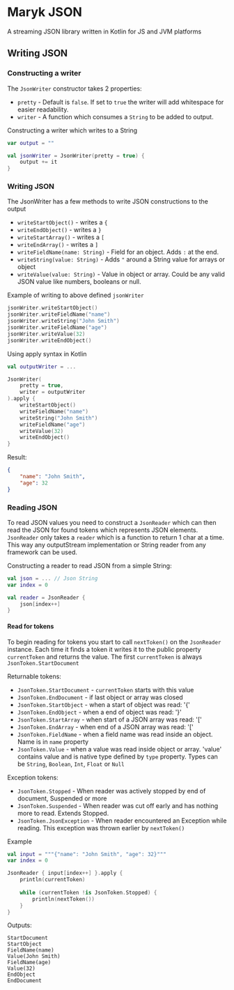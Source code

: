 # Maryk JSON

A streaming JSON library written in Kotlin for JS and JVM platforms

## Writing JSON

### Constructing a writer

The `JsonWriter` constructor takes 2 properties: 
- `pretty` - Default is `false`. If set to `true` the writer will add whitespace
  for easier readability.
- `writer` - A function which consumes a `String` to be added to output.

Constructing a writer which writes to a String
```kotlin
var output = ""

val jsonWriter = JsonWriter(pretty = true) {
    output += it
}
```

### Writing JSON

The JsonWriter has a few methods to write JSON constructions to the output

- `writeStartObject()` - writes a `{`
- `writeEndObject()` - writes a `}`
- `writeStartArray()` - writes a `[`
- `writeEndArray()` - writes a `]`
- `writeFieldName(name: String)` - Field for an object. Adds `:` at the end.
- `writeString(value: String)` - Adds `"` around a String value for arrays or object
- `writeValue(value: String)` - Value in object or array. Could be any valid JSON value 
  like numbers, booleans or null. 

Example of writing to above defined `jsonWriter`
```kotlin
jsonWriter.writeStartObject()
jsonWriter.writeFieldName("name")
jsonWriter.writeString("John Smith")
jsonWriter.writeFieldName("age")
jsonWriter.writeValue(32)
jsonWriter.writeEndObject()
```

Using apply syntax in Kotlin
```kotlin
val outputWriter = ...

JsonWriter(
    pretty = true,
    writer = outputWriter
).apply {
    writeStartObject()
    writeFieldName("name")
    writeString("John Smith")
    writeFieldName("age")
    writeValue(32)
    writeEndObject()
}
```

Result:
```json
{
    "name": "John Smith",
    "age": 32
}
```

### Reading JSON

To read JSON values you need to construct a `JsonReader` which can then read the JSON for 
found tokens which represents JSON elements. `JsonReader` only takes a `reader` which is 
a function to return 1 char at a time. This way any outputStream implementation or String
reader from any framework can be used.

Constructing a reader to read JSON from a simple String:
```kotlin
val json = ... // Json String
var index = 0

val reader = JsonReader { 
    json[index++] 
}
```

#### Read for tokens

To begin reading for tokens you start to call `nextToken()` on the `JsonReader` instance.
Each time it finds a token it writes it to the public property `currentToken` and returns
the value. The first `currentToken` is always `JsonToken.StartDocument`

Returnable tokens:

- `JsonToken.StartDocument` - `currentToken` starts with this value
- `JsonToken.EndDocument` - if last object or array was closed
- `JsonToken.StartObject` - when a start of object was read: '{'
- `JsonToken.EndObject` - when a end of object was read: '}'
- `JsonToken.StartArray` - when start of a JSON array was read: '['
- `JsonToken.EndArray` - when end of a JSON array was read: '['
- `JsonToken.FieldName` - when a field name was read inside an object. Name is in `name` property
- `JsonToken.Value` - when a value was read inside object or array. 'value' contains value and
  is native type defined by `type` property. Types can be `String`, `Boolean`, `Int`, `Float` or `Null`


Exception tokens:

- `JsonToken.Stopped` - When reader was actively stopped by end of document, Suspended or more
- `JsonToken.Suspended` - When reader was cut off early and has nothing more to read. Extends Stopped.
- `JsonToken.JsonException` - When reader encountered an Exception while reading. This exception 
  was thrown earlier by `nextToken()`

Example
```kotlin
val input = """{"name": "John Smith", "age": 32}"""
var index = 0

JsonReader { input[index++] }.apply {
    println(currentToken)
    
    while (currentToken !is JsonToken.Stopped) {
        println(nextToken())
    }
}
```

Outputs:
```text
StartDocument
StartObject
FieldName(name)
Value(John Smith)
FieldName(age)
Value(32)
EndObject
EndDocument
```
